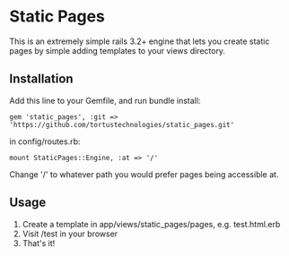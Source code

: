 Static Pages
============

This is an extremely simple rails 3.2+ engine that lets you create static
pages by simple adding templates to your views directory.

Installation
------------

Add this line to your Gemfile, and run bundle install:

    gem 'static_pages', :git => 'https://github.com/tortustechnologies/static_pages.git'

in config/routes.rb:

    mount StaticPages::Engine, :at => '/'

Change '/' to whatever path you would prefer pages being accessible at.

Usage
-----

1. Create a template in app/views/static_pages/pages, e.g. test.html.erb
2. Visit /test in your browser
3. That's it!
